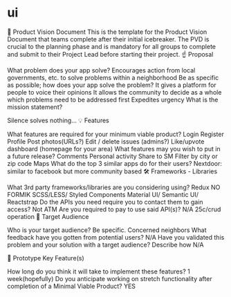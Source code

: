 # ui

👀 Product Vision Document
This is the template for the Product Vision Document that teams complete after their initial icebreaker. The PVD is crucial to the planning phase and is mandatory for all groups to complete and submit to their Project Lead before starting their project.
☝️ Proposal

What problem does your app solve?
Encourages action from local governments, etc. to solve problems within a neighborhood
Be as specific as possible; how does your app solve the problem?
It gives a platform for people to voice their opinions
It allows the community to decide as a whole which problems need to be addressed first
Expedites urgency
What is the mission statement?

Silence solves nothing...
💡 Features

What features are required for your minimum viable product?
Login
Register
Profile
Post photos(URLs?)
Edit / delete issues (admins?)
Like/upvote
dashboard (homepage for your area)
What features may you wish to put in a future release?
Comments
Personal activity
Share to SM
Filter by city or zip code
Maps
What do the top 3 similar apps do for their users?
Nextdoor: similar to facebook but more community based
🛠 Frameworks - Libraries

What 3rd party frameworks/libraries are you considering using?
Redux
NO FORMIK
SCSS/LESS/ Styled Components
Material UI/ Semantic UI/ Reactstrap
Do the APIs you need require you to contact them to gain access?
Not ATM
Are you required to pay to use said API(s)?
N/A
25c/crud operation
🎯 Target Audience

Who is your target audience? Be specific.
Concerned neighbors
What feedback have you gotten from potential users?
N/A
Have you validated this problem and your solution with a target audience? Describe how
N/A

🔑 Prototype Key Feature(s)

How long do you think it will take to implement these features?
1 week(hopefully)
Do you anticipate working on stretch functionality after completion of a Minimal Viable Product?
YES
